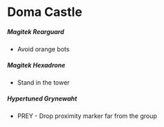 # Doma Castle

##### Magitek Rearguard

- Avoid orange bots

##### Magitek Hexadrone

- Stand in the tower

##### Hypertuned Grynewaht

- PREY - Drop proximity marker far from the group
